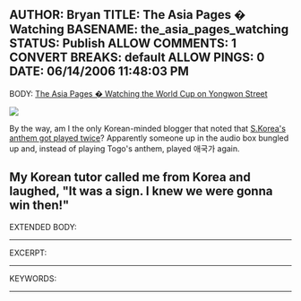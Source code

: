 AUTHOR: Bryan
TITLE: The Asia Pages � Watching
BASENAME: the_asia_pages_watching
STATUS: Publish
ALLOW COMMENTS: 1
CONVERT BREAKS: __default__
ALLOW PINGS: 0
DATE: 06/14/2006 11:48:03 PM
-----
BODY:
<a title="The Asia Pages:  Watching the World Cup on Yongwon Street" href="http://asiapages.wordpress.com/2006/06/14/watching-the-world-cup-on-yongwon-street/">The Asia Pages � Watching the World Cup on Yongwon Street</a>

<img src="http://news.joins.com/component/htmlphoto_mmdata/200606/htm_2006061322054890009040-001.JPG">

By the way, am I the only Korean-minded blogger that noted that <a href="http://football.guardian.co.uk/worldcup2006/story/0,,1797044,00.html">S.Korea's anthem got played twice</a>? Apparently someone up in the audio box bungled up and, instead of playing Togo's anthem, played 애국가 again. 

My Korean tutor called me from Korea and laughed, "It was a sign. I knew we were gonna win then!"
-----
EXTENDED BODY:

-----
EXCERPT:

-----
KEYWORDS:

-----


